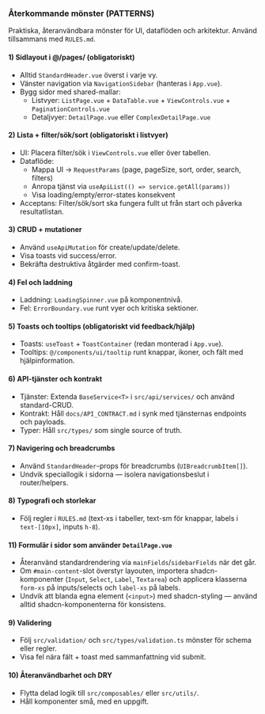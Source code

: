 ### Återkommande mönster (PATTERNS)

Praktiska, återanvändbara mönster för UI, dataflöden och arkitektur. Använd tillsammans med `RULES.md`.

#### 1) Sidlayout i @/pages/ (obligatoriskt)
- Alltid `StandardHeader.vue` överst i varje vy.
- Vänster navigation via `NavigationSidebar` (hanteras i `App.vue`).
- Bygg sidor med shared-mallar:
  - Listvyer: `ListPage.vue` + `DataTable.vue` + `ViewControls.vue` + `PaginationControls.vue`
  - Detaljvyer: `DetailPage.vue` eller `ComplexDetailPage.vue`

#### 2) Lista + filter/sök/sort (obligatoriskt i listvyer)
- UI: Placera filter/sök i `ViewControls.vue` eller över tabellen.
- Dataflöde:
  - Mappa UI → `RequestParams` (page, pageSize, sort, order, search, filters)
  - Anropa tjänst via `useApiList(() => service.getAll(params))`
  - Visa loading/empty/error-states konsekvent
- Acceptans: Filter/sök/sort ska fungera fullt ut från start och påverka resultatlistan.

#### 3) CRUD + mutationer
- Använd `useApiMutation` för create/update/delete.
- Visa toasts vid success/error.
- Bekräfta destruktiva åtgärder med confirm-toast.

#### 4) Fel och laddning
- Laddning: `LoadingSpinner.vue` på komponentnivå.
- Fel: `ErrorBoundary.vue` runt vyer och kritiska sektioner.

#### 5) Toasts och tooltips (obligatoriskt vid feedback/hjälp)
- Toasts: `useToast` + `ToastContainer` (redan monterad i `App.vue`).
- Tooltips: `@/components/ui/tooltip` runt knappar, ikoner, och fält med hjälpinformation.

#### 6) API-tjänster och kontrakt
- Tjänster: Extenda `BaseService<T>` i `src/api/services/` och använd standard-CRUD.
- Kontrakt: Håll `docs/API_CONTRACT.md` i synk med tjänsternas endpoints och payloads.
- Typer: Håll `src/types/` som single source of truth.

#### 7) Navigering och breadcrumbs
- Använd `StandardHeader`-props för breadcrumbs (`UIBreadcrumbItem[]`).
- Undvik speciallogik i sidorna — isolera navigationsbeslut i router/helpers.

#### 8) Typografi och storlekar
- Följ regler i `RULES.md` (text-xs i tabeller, text-sm för knappar, labels i `text-[10px]`, inputs `h-8`).

#### 11) Formulär i sidor som använder `DetailPage.vue`
- Återanvänd standardrendering via `mainFields`/`sidebarFields` när det går.
- Om `#main-content`-slot överstyr layouten, importera shadcn-komponenter (`Input`, `Select`, `Label`, `Textarea`) och applicera klasserna `form-xs` på inputs/selects och `label-xs` på labels.
- Undvik att blanda egna element (`<input>`) med shadcn-styling — använd alltid shadcn-komponenterna för konsistens.

#### 9) Validering
- Följ `src/validation/` och `src/types/validation.ts` mönster för schema eller regler.
- Visa fel nära fält + toast med sammanfattning vid submit.

#### 10) Återanvändbarhet och DRY
- Flytta delad logik till `src/composables/` eller `src/utils/`.
- Håll komponenter små, med en uppgift.
